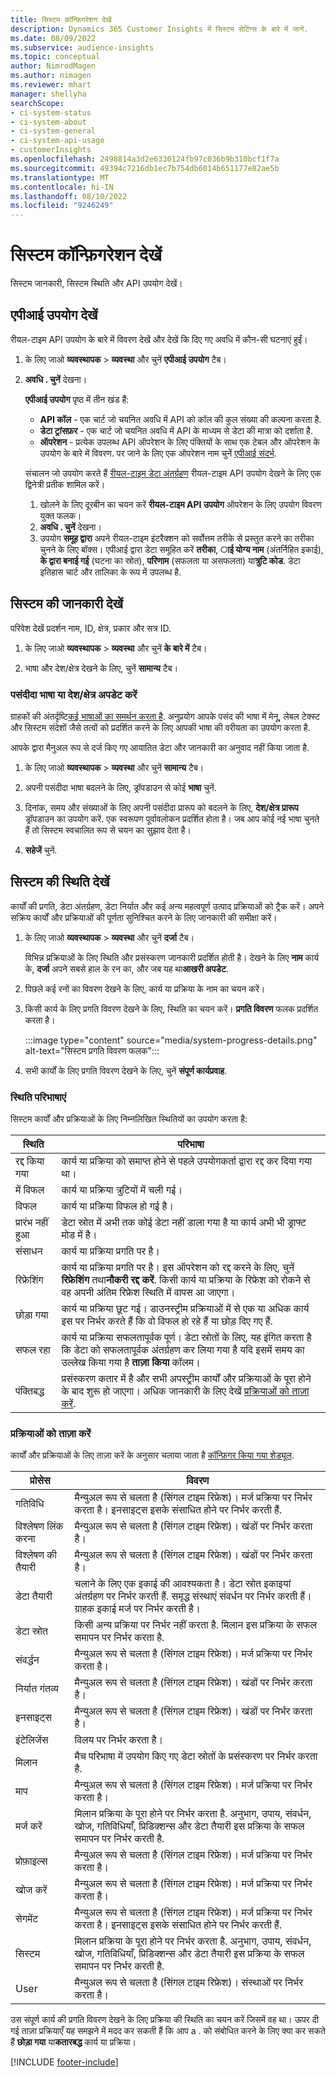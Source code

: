 ```yaml
---
title: सिस्टम कॉन्फ़िगरेशन देखें
description: Dynamics 365 Customer Insights में सिस्टम सेटिंग्स के बारे में जानें.
ms.date: 08/09/2022
ms.subservice: audience-insights
ms.topic: conceptual
author: NimrodMagen
ms.author: nimagen
ms.reviewer: mhart
manager: shellyha
searchScope:
- ci-system-status
- ci-system-about
- ci-system-general
- ci-system-api-usage
- customerInsights
ms.openlocfilehash: 2498814a3d2e6330124fb97c036b9b310bcf1f7a
ms.sourcegitcommit: 49394c7216db1ec7b754db6014b651177e82ae5b
ms.translationtype: MT
ms.contentlocale: hi-IN
ms.lasthandoff: 08/10/2022
ms.locfileid: "9246249"
---
```

# <a name="view-system-configuration"></a>सिस्टम कॉन्फ़िगरेशन देखें

सिस्टम जानकारी, सिस्टम स्थिति और API उपयोग देखें।

## <a name="view-api-usage"></a>एपीआई उपयोग देखें

रीयल-टाइम API उपयोग के बारे में विवरण देखें और देखें कि दिए गए अवधि में कौन-सी घटनाएं हुईं।

1. के लिए जाओ **व्यवस्थापक** > **व्यवस्था** और चुनें **एपीआई उपयोग** टैब।

1. **अवधि . चुनें** देखना।

   **एपीआई उपयोग** पृष्ठ में तीन खंड हैं:

   - **API कॉल** - एक चार्ट जो चयनित अवधि में API को कॉल की कुल संख्या की कल्पना करता है.
   - **डेटा ट्रांसफ़र** - एक चार्ट जो चयनित अवधि में API के माध्यम से डेटा की मात्रा को दर्शाता है.
   - **ऑपरेशन** - प्रत्येक उपलब्ध API ऑपरेशन के लिए पंक्तियों के साथ एक टेबल और ऑपरेशन के उपयोग के बारे में विवरण. पर जाने के लिए एक ऑपरेशन नाम चुनें [एपीआई संदर्भ](https://developer.ci.ai.dynamics.com/api-details#api=CustomerInsights&operation=Get-all-instances).

   संचालन जो उपयोग करते हैं [रीयल-टाइम डेटा अंतर्ग्रहण](real-time-data-ingestion.md) रीयल-टाइम API उपयोग देखने के लिए एक द्विनेत्री प्रतीक शामिल करें।

   1. खोलने के लिए दूरबीन का चयन करें **रीयल-टाइम API उपयोग** ऑपरेशन के लिए उपयोग विवरण युक्त फलक।
   1. **अवधि . चुनें** देखना।
   1. उपयोग **समूह द्वारा** अपने रीयल-टाइम इंटरैक्शन को सर्वोत्तम तरीके से प्रस्तुत करने का तरीका चुनने के लिए बॉक्स। एपीआई द्वारा डेटा समूहित करें **तरीका**, **ाई योग्य नाम** (अंतर्निहित इकाई), **के द्वारा बनाई गई** (घटना का स्रोत), **परिणाम** (सफलता या असफलता) या**त्रुटि कोड**. डेटा इतिहास चार्ट और तालिका के रूप में उपलब्ध है.

## <a name="view-system-information"></a>सिस्टम की जानकारी देखें

परिवेश देखें प्रदर्शन नाम, ID, क्षेत्र, प्रकार और सत्र ID.

1. के लिए जाओ **व्यवस्थापक** > **व्यवस्था** और चुनें **के बारे में** टैब।

1. भाषा और देश/क्षेत्र देखने के लिए, चुनें **सामान्य** टैब।

### <a name="update-preferred-language-or-countryregion"></a>पसंदीदा भाषा या देश/क्षेत्र अपडेट करें

ग्राहकों की अंतर्दृष्टि[कई भाषाओं का समर्थन करता है](/dynamics365/get-started/availability). अनुप्रयोग आपके पसंद की भाषा में मेनू, लेबल टेक्स्ट और सिस्टम संदेशों जैसे तत्वों को प्रदर्शित करने के लिए आपकी भाषा की वरीयता का उपयोग करता है.

आपके द्वारा मैनुअल रूप से दर्ज किए गए आयातित डेटा और जानकारी का अनुवाद नहीं किया जाता है.

1. के लिए जाओ **व्यवस्थापक** > **व्यवस्था** और चुनें **सामान्य** टैब।

1. अपनी पसंदीदा भाषा बदलने के लिए, ड्रॉपडाउन से कोई **भाषा** चुनें.

1. दिनांक, समय और संख्याओं के लिए अपनी पसंदीदा प्रारूप को बदलने के लिए, **देश/क्षेत्र प्रारूप** ड्रॉपडाउन का उपयोग करें. एक स्वरूपण पूर्वावलोकन प्रदर्शित होता है। जब आप कोई नई भाषा चुनते हैं तो सिस्टम स्वचालित रूप से चयन का सुझाव देता है।

1. **सहेजें** चुनें.

## <a name="view-system-status"></a>सिस्टम की स्थिति देखें

कार्यों की प्रगति, डेटा अंतर्ग्रहण, डेटा निर्यात और कई अन्य महत्वपूर्ण उत्पाद प्रक्रियाओं को ट्रैक करें। अपने सक्रिय कार्यों और प्रक्रियाओं की पूर्णता सुनिश्चित करने के लिए जानकारी की समीक्षा करें।

1. के लिए जाओ **व्यवस्थापक** > **व्यवस्था** और चुनें **दर्जा** टैब।

   विभिन्न प्रक्रियाओं के लिए स्थिति और प्रसंस्करण जानकारी प्रदर्शित होती है। देखने के लिए **नाम** कार्य के, **दर्जा** अपने सबसे हाल के रन का, और जब यह था**आखरी अपडेट**.

1. पिछले कई रनों का विवरण देखने के लिए, कार्य या प्रक्रिया के नाम का चयन करें।

1. किसी कार्य के लिए प्रगति विवरण देखने के लिए, स्थिति का चयन करें। **प्रगति विवरण** फलक प्रदर्शित करता है।

   :::image type="content" source="media/system-progress-details.png" alt-text="सिस्टम प्रगति विवरण फलक":::

1. सभी कार्यों के लिए प्रगति विवरण देखने के लिए, चुनें **संपूर्ण कार्यप्रवाह**.

### <a name="status-definitions"></a>स्थिति परिभाषाएं

सिस्टम कार्यों और प्रक्रियाओं के लिए निम्नलिखित स्थितियों का उपयोग करता है:

|स्थिति  |परिभाषा  |
|---------|---------|
|रद्द किया गया |कार्य या प्रक्रिया को समाप्त होने से पहले उपयोगकर्ता द्वारा रद्द कर दिया गया था।   |
|में विफल   |कार्य या प्रक्रिया त्रुटियों में चली गई।         |
|विफल  |कार्य या प्रक्रिया विफल हो गई है।  |
|प्रारंभ नहीं हुआ   |डेटा स्रोत में अभी तक कोई डेटा नहीं डाला गया है या कार्य अभी भी ड्राफ्ट मोड में है।         |
|संसाधन  |कार्य या प्रक्रिया प्रगति पर है।  |
|रिफ्रेशिंग    |कार्य या प्रक्रिया प्रगति पर है। इस ऑपरेशन को रद्द करने के लिए, चुनें **रिफ्रेशिंग** तथा**नौकरी रद्द करें**. किसी कार्य या प्रक्रिया के रिफ्रेश को रोकने से वह अपनी अंतिम रिफ्रेश स्थिति में वापस आ जाएगा।       |
|छोड़ा गया  |कार्य या प्रक्रिया छूट गई। डाउनस्ट्रीम प्रक्रियाओं में से एक या अधिक कार्य इस पर निर्भर करते हैं कि वो विफल हो रहे हैं या छोड़ दिए गए हैं.|
|सफल रहा  |कार्य या प्रक्रिया सफलतापूर्वक पूर्ण। डेटा स्रोतों के लिए, यह इंगित करता है कि डेटा को सफलतापूर्वक अंतर्ग्रहण कर लिया गया है यदि इसमें समय का उल्लेख किया गया है **ताज़ा किया** कॉलम।|
|पंक्तिबद्ध | प्रसंस्करण कतार में है और सभी अपस्ट्रीम कार्यों और प्रक्रियाओं के पूरा होने के बाद शुरू हो जाएगा। अधिक जानकारी के लिए देखें [प्रक्रियाओं को ताज़ा करें](#refresh-processes).|

### <a name="refresh-processes"></a>प्रक्रियाओं को ताज़ा करें

कार्यों और प्रक्रियाओं के लिए ताज़ा करें के अनुसार चलाया जाता है [कॉन्फ़िगर किया गया शेड्यूल](schedule-refresh.md).

|प्रोसेस  |विवरण  |
|---------|---------|
|गतिविधि  |मैन्युअल रूप से चलता है (सिंगल टाइम रिफ्रेश)। मर्ज प्रक्रिया पर निर्भर करता है। इनसाइट्स इसके संसाधित होने पर निर्भर करती हैं.|
|विश्लेषण लिंक करना |मैन्युअल रूप से चलता है (सिंगल टाइम रिफ्रेश)। खंडों पर निर्भर करता है।  |
|विश्लेषण की तैयारी |मैन्युअल रूप से चलता है (सिंगल टाइम रिफ्रेश)। खंडों पर निर्भर करता है।  |
|डेटा तैयारी   |चलाने के लिए एक इकाई की आवश्यकता है। डेटा स्रोत इकाइयां अंतर्ग्रहण पर निर्भर करती हैं. समृद्ध संस्थाएं संवर्धन पर निर्भर करती हैं। ग्राहक इकाई मर्ज पर निर्भर करती है।  |
|डेटा स्रोत   |किसी अन्य प्रक्रिया पर निर्भर नहीं करता है. मिलान इस प्रक्रिया के सफल समापन पर निर्भर करता है.  |
|संवर्द्धन   |मैन्युअल रूप से चलता है (सिंगल टाइम रिफ्रेश)। मर्ज प्रक्रिया पर निर्भर करता है। |
|निर्यात गंतव्य |मैन्युअल रूप से चलता है (सिंगल टाइम रिफ्रेश)। खंडों पर निर्भर करता है।  |
|इनसाइट्स |मैन्युअल रूप से चलता है (सिंगल टाइम रिफ्रेश)। खंडों पर निर्भर करता है।  |
|इंटेलिजेंस   |विलय पर निर्भर करता है।   |
|मिलान |मैच परिभाषा में उपयोग किए गए डेटा स्रोतों के प्रसंस्करण पर निर्भर करता है.      |
|माप  |मैन्युअल रूप से चलता है (सिंगल टाइम रिफ्रेश)। मर्ज प्रक्रिया पर निर्भर करता है।  |
|मर्ज करें   |मिलान प्रक्रिया के पूरा होने पर निर्भर करता है. अनुभाग, उपाय, संवर्धन, खोज, गतिविधियाँ, प्रिडिक्शन्स और डेटा तैयारी इस प्रक्रिया के सफल समापन पर निर्भर करती है.   |
|प्रोफ़ाइल्स   |मैन्युअल रूप से चलता है (सिंगल टाइम रिफ्रेश)। मर्ज प्रक्रिया पर निर्भर करता है। |
|खोज करें   |मैन्युअल रूप से चलता है (सिंगल टाइम रिफ्रेश)। मर्ज प्रक्रिया पर निर्भर करता है। |
|सेगमेंट  |मैन्युअल रूप से चलता है (सिंगल टाइम रिफ्रेश)। मर्ज प्रक्रिया पर निर्भर करता है। इनसाइट्स इसके संसाधित होने पर निर्भर करती हैं.|
|सिस्टम   |मिलान प्रक्रिया के पूरा होने पर निर्भर करता है. अनुभाग, उपाय, संवर्धन, खोज, गतिविधियाँ, प्रिडिक्शन्स और डेटा तैयारी इस प्रक्रिया के सफल समापन पर निर्भर करती है.   |
|User  |मैन्युअल रूप से चलता है (सिंगल टाइम रिफ्रेश)। संस्थाओं पर निर्भर करता है।  |

उस संपूर्ण कार्य की प्रगति विवरण देखने के लिए प्रक्रिया की स्थिति का चयन करें जिसमें वह था। ऊपर दी गई ताज़ा प्रक्रियाएँ यह समझने में मदद कर सकती हैं कि आप a . को संबोधित करने के लिए क्या कर सकते हैं **छोड़ा गया** या**कतारबद्ध** कार्य या प्रक्रिया।


[!INCLUDE [footer-include](includes/footer-banner.md)]
